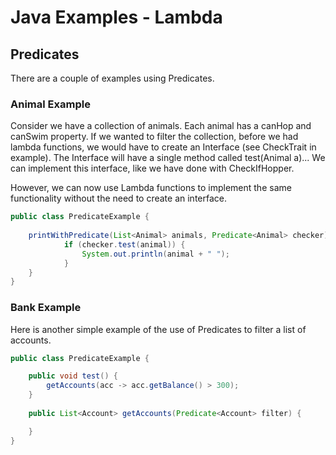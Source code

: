 # Java Examples - Lambda

## Predicates
There are a couple of examples using Predicates.

### Animal Example
Consider we have a collection of animals.
Each animal has a canHop and canSwim property.
If we wanted to filter the collection, before we had lambda functions, we would have to create an Interface (see CheckTrait in example).
The Interface will have a single method called test(Animal a)...
We can implement this interface, like we have done with CheckIfHopper.

However, we can now use Lambda functions to implement the same functionality without the need to create an interface.
```java
public class PredicateExample { 
    
    printWithPredicate(List<Animal> animals, Predicate<Animal> checker) {
            if (checker.test(animal)) {
                System.out.println(animal + " ");
            }
    }
}
```

### Bank Example
Here is another simple example of the use of Predicates to filter a list of accounts.
```java
public class PredicateExample { 

    public void test() {
        getAccounts(acc -> acc.getBalance() > 300);
    }
    
    public List<Account> getAccounts(Predicate<Account> filter) { 

    }
}
```